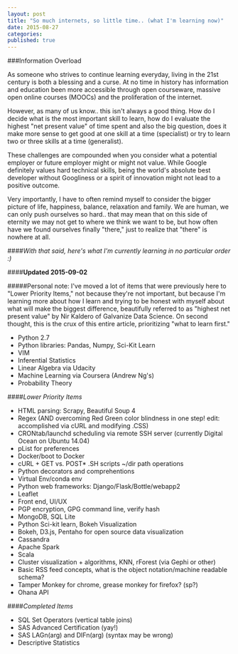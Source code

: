 ```yaml
---
layout: post
title: "So much internets, so little time.. (what I'm learning now)"
date: 2015-08-27
categories: 
published: true
---
```


###Information Overload

As someone who strives to continue learning everyday, living in the 21st century is both a blessing and a curse. At no time in history has information and education been more accessible through open courseware, massive open online courses (MOOCs) and the proliferation of the internet. 

However, as many of us know.. this isn't always a good thing. How do I decide what is the most important skill to learn, how do I evaluate the highest "net present value" of time spent and also the big question, does it make more sense to get good at one skill at a time (specialist) or try to learn two or three skills at a time (generalist).

These challenges are compounded when you consider what a potential employer or future employer might or might not value. While Google definitely values hard technical skills, being the world's absolute best developer without Googliness or a spirit of innovation might not lead to a positive outcome.

Very importantly, I have to often remind myself to consider the bigger picture of life, happiness, balance, relaxation and family. We are human, we can only push ourselves so hard.. that may mean that on this side of eternity we may not get to where we think we want to be, but how often have we found ourselves finally "there," just to realize that "there" is nowhere at all.

####*With that said, here's what I'm currently learning in no particular order :)*

####**Updated 2015-09-02**

#####Personal note: I've moved a lot of items that were previously here to "Lower Priority Items," not because they're not important, but because I'm learning more about how I learn and trying to be honest with myself about what will make the biggest difference, beautifully referred to as "highest net present value" by Nir Kaldero of Galvanize Data Science.  On second thought, this is the crux of this entire article, prioritizing "what to learn first."

* Python 2.7
* Python libraries: Pandas, Numpy, Sci-Kit Learn
* VIM
* Inferential Statistics
* Linear Algebra via Udacity
* Machine Learning via Coursera (Andrew Ng's)
* Probability Theory

####*Lower Priority Items*

* HTML parsing: Scrapy, Beautiful Soup 4
* Regex (AND overcoming Red Green color blindness in one step! edit: accomplished via cURL and modifying .CSS)
* CRONtab/launchd scheduling via remote SSH server (currently Digital Ocean on Ubuntu 14.04)
* pList for preferences
* Docker/boot to Docker
* cURL + GET vs. POST* .SH scripts ~/dir path operations
* Python decorators and comprehentions
* Virtual Env/conda env
* Python web frameworks: Django/Flask/Bottle/webapp2
* Leaflet
* Front end, UI/UX
* PGP encryption, GPG command line, verify hash
* MongoDB, SQL Lite
* Python Sci-kit learn, Bokeh Visualization
* Bokeh, D3.js, Pentaho for open source data visualization
* Cassandra
* Apache Spark
* Scala
* Cluster visualization + algorithms, KNN, rForest (via Gephi or other)
* Basic RSS feed concepts, what is the object notation/machine readable schema?
* Tamper Monkey for chrome, grease monkey for firefox? (sp?)
* Ohana API

####*Completed Items*

* SQL Set Operators (vertical table joins)
* SAS Advanced Certification (yay!)
* SAS LAGn(arg) and DIFn(arg) (syntax may be wrong)
* Descriptive Statistics
